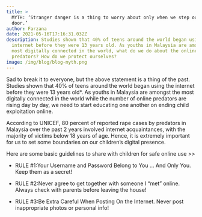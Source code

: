 ```yaml
---
title: >
  MYTH: ‘Stranger danger is a thing to worry about only when we step out the
  door.’
author: Farzana
date: 2021-05-16T17:16:31.032Z
description: Studies shown that 40% of teens around the world began using the
  internet before they were 13 years old. As youths in Malaysia are amongst the
  most digitally connected in the world, what do we do about the online child
  predators? How do we protect ourselves?
image: /img/blog/blog-myth.png
---
```


Sad to break it to everyone, but the above statement is a thing of the past. Studies shown that 40% of teens around the world began using the internet before they were 13 years old*. As youths in Malaysia are amongst the most digitally connected in the world while the number of online predators are rising day by day, we need to start educating one another on ending child exploitation online.

According to UNICEF, 80 percent of reported rape cases by predators in Malaysia over the past 2 years involved internet acquaintances, with the majority of victims below 18 years of age. Hence, it is extremely important for us to set some boundaries on our children’s digital presence.

Here are some basic guidelines to share with children for safe online use >>

-  RULE #1:Your Username and Password Belong to You … And Only You. Keep them as a secret!
-  RULE #2:Never agree to get together with someone I “met” online. Always check with parents before leaving the house!

-  RULE #3:Be Extra Careful When Posting On the Internet. Never post inappropriate photos or personal info!
